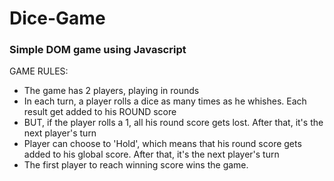 # Dice-Game
### Simple DOM game using Javascript

GAME RULES:

- The game has 2 players, playing in rounds
- In each turn, a player rolls a dice as many times as he whishes. Each result get added to his ROUND score
- BUT, if the player rolls a 1, all his round score gets lost. After that, it's the next player's turn
- Player can choose to 'Hold', which means that his round score gets added to his global score. After that, it's the next player's turn
- The first player to reach winning score wins the game.


